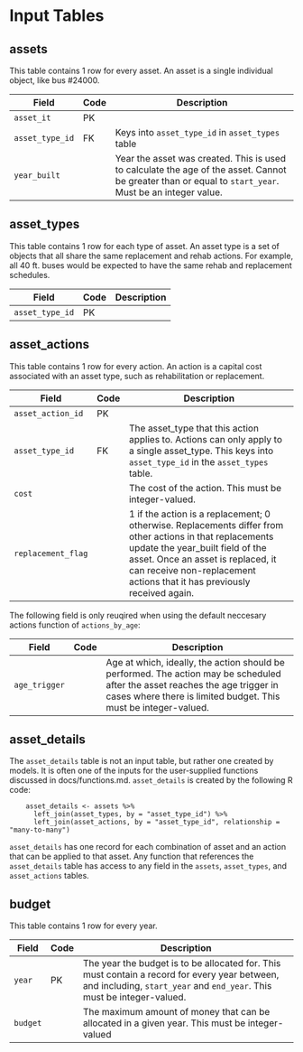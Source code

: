 # Input Tables


## assets

This table contains 1 row for every asset. An asset is a single individual object, like bus #24000.

| Field | Code | Description |
| ---- | ---- | ---- |
| `asset_it` | PK | |
| `asset_type_id` | FK | Keys into `asset_type_id` in `asset_types` table |
| `year_built` | |  Year the asset was created. This is used to calculate the age of the asset. Cannot be greater than or equal to `start_year`. Must be an integer value. |


## asset_types

This table contains 1 row for each type of asset. An asset type is a set of objects that all share the same replacement and rehab actions. For example, all 40 ft. buses would be expected to have the same rehab and replacement schedules.

| Field | Code | Description |
| ---- | ---- | ---- |
| `asset_type_id` | PK | |


## asset_actions

This table contains 1 row for every action. An action is a capital cost associated with an asset type, such as rehabilitation or replacement.

| Field | Code | Description |
| ---- | ---- | ---- |
| `asset_action_id` | PK | |
| `asset_type_id` | FK | The asset_type that this action applies to. Actions can only apply to a single asset_type. This keys into `asset_type_id` in the `asset_types` table. |
| `cost` | | The cost of the action. This must be integer-valued. |
| `replacement_flag` | | 1 if the action is a replacement; 0 otherwise. Replacements differ from other actions in that replacements update the year_built field of the asset. Once an asset is replaced, it can receive non-replacement actions that it has previously received again. |

The following field is only reuqired when using the default neccesary actions function of `actions_by_age`:

| Field | Code | Description |
| ---- | ---- | ---- |
| `age_trigger` | | Age at which, ideally, the action should be performed. The action may be scheduled after the asset reaches the age trigger in cases where there is limited budget. This must be integer-valued. |


## asset_details

The `asset_details` table is not an input table, but rather one created by models. It is often one of the inputs for the user-supplied functions discussed in docs/functions.md. `asset_details` is created by the following R code:

```
    asset_details <- assets %>% 
      left_join(asset_types, by = "asset_type_id") %>% 
      left_join(asset_actions, by = "asset_type_id", relationship = "many-to-many")
```

`asset_details` has one record for each combination of asset and an action that can be applied to that asset. Any function that references the `asset_details` table has access to any field in the `assets`, `asset_types`, and `asset_actions` tables.


## budget

This table contains 1 row for every year.

| Field | Code | Description |
| ---- | ---- | ---- |
| `year` | PK | The year the budget is to be allocated for. This must contain a record for every year between, and including, `start_year` and `end_year`. This must be integer-valued. |
| `budget` | | The maximum amount of money that can be allocated in a given year. This must be integer-valued |